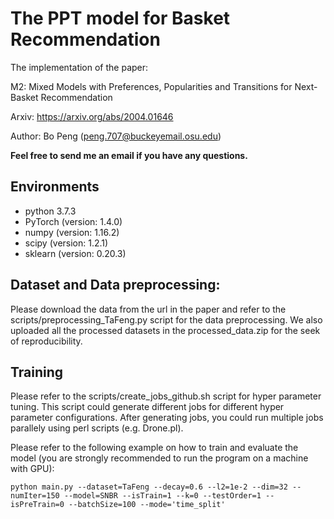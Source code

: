 # The PPT model for Basket Recommendation
The implementation of the paper:

M2: Mixed Models with Preferences, Popularities and Transitions for Next-Basket Recommendation

Arxiv: https://arxiv.org/abs/2004.01646

Author: Bo Peng (peng.707@buckeyemail.osu.edu)

**Feel free to send me an email if you have any questions.**

## Environments

- python 3.7.3
- PyTorch (version: 1.4.0)
- numpy (version: 1.16.2)
- scipy (version: 1.2.1)
- sklearn (version: 0.20.3)


## Dataset and Data preprocessing:

Please download the data from the url in the paper and refer to the scripts/preprocessing\_TaFeng.py script for the data preprocessing.
We also uploaded all the processed datasets in the processed\_data.zip for the seek of reproducibility. 

## Training
Please refer to the scripts/create\_jobs\_github.sh script for hyper parameter tuning. This script could generate different jobs 
for different hyper parameter configurations. After generating jobs, you could run multiple jobs parallely using perl scripts (e.g. Drone.pl).

Please refer to the following example on how to train and evaluate the model (you are strongly recommended to run the program on a machine with GPU):

```
python main.py --dataset=TaFeng --decay=0.6 --l2=1e-2 --dim=32 --numIter=150 --model=SNBR --isTrain=1 --k=0 --testOrder=1 --isPreTrain=0 --batchSize=100 --mode='time_split'
```
